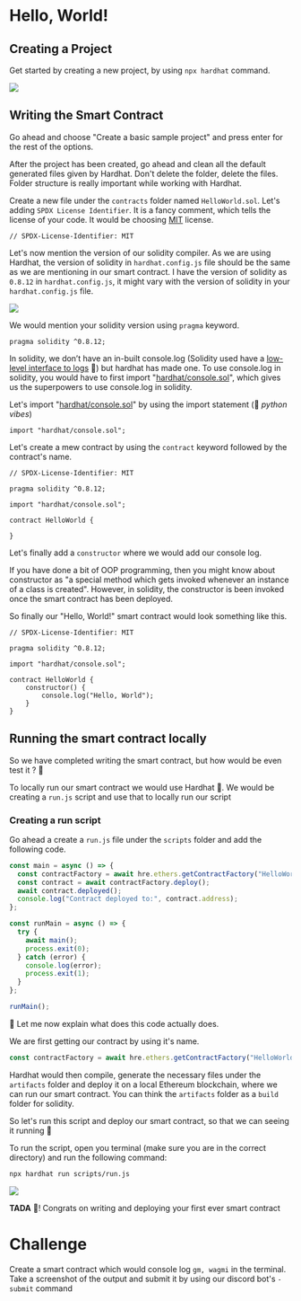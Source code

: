 # Hello, World!

## Creating a Project

Get started by creating a new project, by using `npx hardhat` command.

![](https://imgur.com/MaXqkVq.png)

## Writing the Smart Contract

Go ahead and choose "Create a basic sample project" and press enter for the rest of the options.

After the project has been created, go ahead and clean all the default generated files given by Hardhat. Don't delete the folder, delete the files. Folder structure is really important while working with Hardhat.

Create a new file under the `contracts` folder named `HelloWorld.sol`. Let's adding `SPDX License Identifier`. It is a fancy comment, which tells the license of your code. It would be choosing [MIT](https://opensource.org/licenses/MIT) license.

```solidity
// SPDX-License-Identifier: MIT
```

Let's now mention the version of our solidity compiler. As we are using Hardhat, the version of solidity in `hardhat.config.js` file should be the same as we are mentioning in our smart contract. I have the version of solidity as `0.8.12` in `hardhat.config.js`, it might vary with the version of solidity in your `hardhat.config.js` file.

![](https://imgur.com/pqsSIXH.png)

We would mention your solidity version using `pragma` keyword.

```solidity
pragma solidity ^0.8.12;
```

In solidity, we don’t have an in-built console.log (Solidity used have a [low-level interface to logs](https://docs.soliditylang.org/en/v0.4.21/contracts.html#low-level-interface-to-logs) 👀) but hardhat has made one. To use console.log in solidity, you would have to first import "[hardhat/console.sol](https://github.com/NomicFoundation/hardhat/blob/master/packages/hardhat-core/console.sol)", which gives us the superpowers to use console.log in solidity.

Let's import "[hardhat/console.sol](https://github.com/NomicFoundation/hardhat/blob/master/packages/hardhat-core/console.sol)" by using the import statement (👀 _python vibes_)

```solidity
import "hardhat/console.sol";
```

Let's create a mew contract by using the `contract` keyword followed by the contract's name.

```solidity
// SPDX-License-Identifier: MIT

pragma solidity ^0.8.12;

import "hardhat/console.sol";

contract HelloWorld {

}
```

Let's finally add a `constructor` where we would add our console log.

If you have done a bit of OOP programming, then you might know about constructor as "a special method which gets invoked whenever an instance of a class is created". However, in solidity, the constructor is been invoked once the smart contract has been deployed.

So finally our "Hello, World!" smart contract would look something like this.

```solidity
// SPDX-License-Identifier: MIT

pragma solidity ^0.8.12;

import "hardhat/console.sol";

contract HelloWorld {
    constructor() {
        console.log("Hello, World");
    }
}
```

## Running the smart contract locally

So we have completed writing the smart contract, but how would be even test it ? 🤔

To locally run our smart contract we would use Hardhat 🚀. We would be creating a `run.js` script and use that to locally run our script

### Creating a run script

Go ahead a create a `run.js` file under the `scripts` folder and add the following code.

```js
const main = async () => {
  const contractFactory = await hre.ethers.getContractFactory("HelloWorld");
  const contract = await contractFactory.deploy();
  await contract.deployed();
  console.log("Contract deployed to:", contract.address);
};

const runMain = async () => {
  try {
    await main();
    process.exit(0);
  } catch (error) {
    console.log(error);
    process.exit(1);
  }
};

runMain();
```

👀 Let me now explain what does this code actually does.

We are first getting our contract by using it's name.

```js
const contractFactory = await hre.ethers.getContractFactory("HelloWorld");
```

Hardhat would then compile, generate the necessary files under the `artifacts` folder and deploy it on a local Ethereum blockchain, where we can run our smart contract. You can think the `artifacts` folder as a `build` folder for solidity.

So let's run this script and deploy our smart contract, so that we can seeing it running 🚀

To run the script, open you terminal (make sure you are in the correct directory) and run the following command:

```bash
npx hardhat run scripts/run.js
```

![](https://imgur.com/tUQ7d2B.png)

**TADA** 🎉! Congrats on writing and deploying your first ever smart contract

# Challenge

Create a smart contract which would console log `gm, wagmi` in the terminal. Take a screenshot of the output and submit it by using our discord bot's `-submit` command
